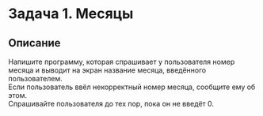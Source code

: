 # Задача 1. Месяцы
## Описание

Напишите программу, которая спрашивает у пользователя номер месяца и выводит на экран название месяца, введённого пользователем.  
Если пользователь ввёл некорректный номер месяца, сообщите ему об этом.  
Спрашивайте пользователя до тех пор, пока он не введёт 0.
